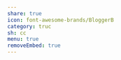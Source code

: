 ```yaml
---
share: true
icon: font-awesome-brands/BloggerB
category: truc
sh: cc
menu: true
removeEmbed: true
---
```







 

